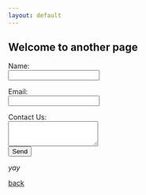 ```yaml
---
layout: default
---
```


## Welcome to another page


<form action="https://formspree.io/rgr.notary@gmail.com" method="POST">
          <p>Name: <br /><input type="text" cols="20" name="name"><br />
          <p>Email: <br /><input type="email" cols="20" name="_replyto"><br />
          <p>Contact Us: <br /><textarea name="comment" cols="20" rows="3"></textarea><br />
          <input type="submit" value="Send">
        </form>

_yay_

[back](./)

